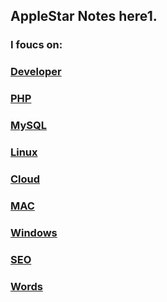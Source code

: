 ## AppleStar Notes here1.

### I foucs on:

### [Developer](/Developer)

### [PHP](/PHP)

### [MySQL](/MySQL)

### [Linux](/Linux)

### [Cloud](/Cloud)

### [MAC](/MAC)

### [Windows](/Windows)

### [SEO](/SEO)

### [Words](/Words)
